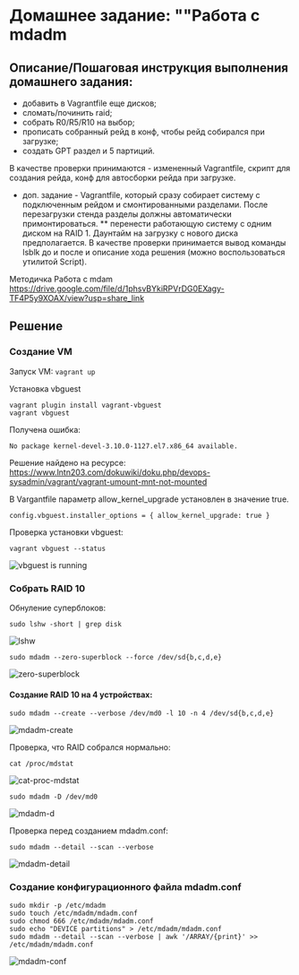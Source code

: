 # Домашнее задание: ""Работа с mdadm

## Описание/Пошаговая инструкция выполнения домашнего задания:


- добавить в Vagrantfile еще дисков;
- сломать/починить raid;
- собрать R0/R5/R10 на выбор;
- прописать собранный рейд в конф, чтобы рейд собирался при загрузке;
- создать GPT раздел и 5 партиций.

В качестве проверки принимаются - измененный Vagrantfile, скрипт для создания рейда, конф для автосборки рейда при загрузке.

* доп. задание - Vagrantfile, который сразу собирает систему с подключенным рейдом и смонтированными разделами. После перезагрузки стенда разделы должны автоматически примонтироваться.
** перенести работающую систему с одним диском на RAID 1. Даунтайм на загрузку с нового диска предполагается. В качестве проверки принимается вывод команды lsblk до и после и описание хода решения (можно воспользоваться утилитой Script).
        
Методичка Работа с mdam https://drive.google.com/file/d/1phsvBYkiRPVrDG0EXagy-TF4P5y9XOAX/view?usp=share_link

## Решение

### Создание VM

Запуск VM: 
```vagrant up```

Установка vbguest
```
vagrant plugin install vagrant-vbguest
vagrant vbguest
```
Получена ошибка:
```
No package kernel-devel-3.10.0-1127.el7.x86_64 available.
```

Решение найдено на ресурсе: https://www.lntn203.com/dokuwiki/doku.php/devops-sysadmin/vagrant/vagrant-umount-mnt-not-mounted

В Vargantfile параметр allow_kernel_upgrade установлен в значение true.
```
config.vbguest.installer_options = { allow_kernel_upgrade: true }
```

Проверка установки vbguest:
```
vagrant vbguest --status
```

![vbguest is running](imgs/vbguest-is-running.png)


### Собрать RAID 10
Обнуление суперблоков:	
```
sudo lshw -short | grep disk
```

![lshw](imgs/lshw.png)

```
sudo mdadm --zero-superblock --force /dev/sd{b,c,d,e}			
```
![zero-superblock](imgs/zero-superblock.png)
	
#### Создание RAID 10 на 4 устройствах:
```
sudo mdadm --create --verbose /dev/md0 -l 10 -n 4 /dev/sd{b,c,d,e}
```

![mdadm-create](imgs/mdadm-create.png)

Проверка, что RAID собрался нормально:	
```
cat /proc/mdstat
```

![cat-proc-mdstat](imgs/cat-proc-mdstat.png)

```	
sudo mdadm -D /dev/md0	
```

![mdadm-d](imgs/mdadm-d.png)
	
Проверка перед созданием mdadm.conf:
```
sudo mdadm --detail --scan --verbose
```

![mdadm-detail](imgs/mdadm-detail.png)
	
### Создание конфигурационного файла mdadm.conf
```
sudo mkdir -p /etc/mdadm
sudo touch /etc/mdadm/mdadm.conf
sudo chmod 666 /etc/mdadm/mdadm.conf
sudo echo "DEVICE partitions" > /etc/mdadm/mdadm.conf
sudo mdadm --detail --scan --verbose | awk '/ARRAY/{print}' >> /etc/mdadm/mdadm.conf
```

![mdadm-conf](imgs/mdadm.conf.png)








